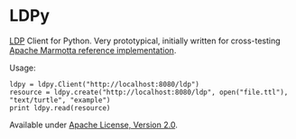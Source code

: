 LDPy
====

[LDP](https://dvcs.w3.org/hg/ldpwg/raw-file/default/ldp.html) Client for Python. 
Very prototypical, initially written for cross-testing [Apache Marmotta reference implementation](http://wiki.apache.org/marmotta/LDPImplementationReport).

Usage:

    ldpy = ldpy.Client("http://localhost:8080/ldp")
    resource = ldpy.create("http://localhost:8080/ldp", open("file.ttl"), "text/turtle", "example")
    print ldpy.read(resource)

Available under [Apache License, Version 2.0](http://www.apache.org/licenses/LICENSE-2.0.html).
